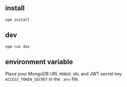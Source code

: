 ## install

`npm install`

## dev

`npm run dev`

## environment variable

Place your MongoDB URL `MONGO_URL` and JWT secret key `ACCESS_TOKEN_SECRET` in the `.env` file.
